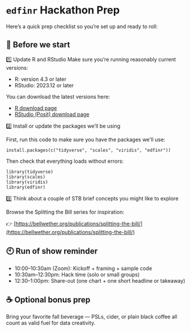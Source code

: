 # `edfinr` Hackathon Prep

Here’s a quick prep checklist so you’re set up and ready to roll:

## 🧰 Before we start

1️⃣ Update R and RStudio
Make sure you’re running reasonably current versions:

- R: version 4.3 or later
- RStudio: 2023.12 or later

You can download the latest versions here:

- [R download page](https://cran.r-project.org/)
- [RStudio (Posit) download page](https://posit.co/download/rstudio/)

2️⃣ Install or update the packages we’ll be using

First, run this code to make sure you have the packages we'll use:
```{r}
install.packages(c("tidyverse", "scales", "viridis", "edfinr"))
```
Then check that everything loads without errors:
```{r}
library(tidyverse)
library(scales)
library(viridis)
library(edfinr)
```

3️⃣ Think about a couple of STB brief concepts you might like to explore

Browse the Splitting the Bill series for inspiration:

👉 [https://bellwether.org/publications/splitting-the-bill/](https://bellwether.org/publications/splitting-the-bill/) 

## 🕙 Run of show reminder

- 10:00–10:30am (Zoom): Kickoff + framing + sample code
- 10:30am–12:30pm: Hack time (solo or small groups)
- 12:30–1:00pm: Share-out (one chart + one short headline or takeaway)

## ☕ Optional bonus prep

Bring your favorite fall beverage — PSLs, cider, or plain black coffee all count as valid fuel for data creativity.

